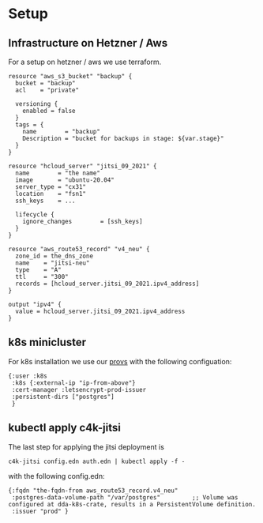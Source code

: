 # Setup 
## Infrastructure on Hetzner / Aws

For a setup on hetzner / aws we use terraform.

```
resource "aws_s3_bucket" "backup" {
  bucket = "backup"
  acl    = "private"

  versioning {
    enabled = false
  }
  tags = {
    name        = "backup"
    Description = "bucket for backups in stage: ${var.stage}"
  }
}

resource "hcloud_server" "jitsi_09_2021" {
  name        = "the name"
  image       = "ubuntu-20.04"
  server_type = "cx31"
  location    = "fsn1"
  ssh_keys    = ...

  lifecycle {
    ignore_changes        = [ssh_keys]
  }
}

resource "aws_route53_record" "v4_neu" {
  zone_id = the_dns_zone
  name    = "jitsi-neu"
  type    = "A"
  ttl     = "300"
  records = [hcloud_server.jitsi_09_2021.ipv4_address]
}

output "ipv4" {
  value = hcloud_server.jitsi_09_2021.ipv4_address
}

```

## k8s minicluster

For k8s installation we use our [provs](https://repo.prod.meissa.de/meissa/provs) with the following configuation:


```
{:user :k8s
 :k8s {:external-ip "ip-from-above"}
 :cert-manager :letsencrypt-prod-issuer
 :persistent-dirs ["postgres"]
 }
```

## kubectl apply c4k-jitsi

The last step for applying the jitsi deployment is

```
c4k-jitsi config.edn auth.edn | kubectl apply -f -
```

with the following config.edn:

```
{:fqdn "the-fqdn-from aws_route53_record.v4_neu"
 :postgres-data-volume-path "/var/postgres"         ;; Volume was configured at dda-k8s-crate, results in a PersistentVolume definition.
 :issuer "prod" }
```
